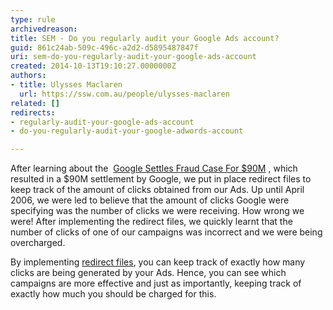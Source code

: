```yaml
---
type: rule
archivedreason: 
title: SEM - Do you regularly audit your Google Ads account?
guid: 861c24ab-509c-496c-a2d2-d5895487847f
uri: sem-do-you-regularly-audit-your-google-ads-account
created: 2014-10-13T19:10:27.0000000Z
authors:
- title: Ulysses Maclaren
  url: https://ssw.com.au/people/ulysses-maclaren
related: []
redirects:
- regularly-audit-your-google-ads-account
- do-you-regularly-audit-your-google-adwords-account

---
```


After learning about the  [Google Settles Fraud Case For $90M](https&#58;//www.cbsnews.com/news/google-settles-fraud-case-for-90m/) , which resulted in a $90M settlement by Google, we put in place redirect files to keep track of the amount of clicks obtained from our Ads. Up until April 2006, we were led to believe that the amount of clicks Google were specifying was the number of clicks we were receiving. How wrong we were! After implementing the redirect files, we quickly learnt that the number of clicks of one of our campaigns was incorrect and we were being overcharged.

<!--endintro-->

By implementing [redirect files](http&#58;//www.ssw.com.au/ssw/Standards/Rules/RulesToBetterWebsitesNavigation.aspx#ManageExternalLinks), you can keep track of exactly how many clicks are being generated by your Ads. Hence, you can see which campaigns are more effective and just as importantly, keeping track of exactly how much you should be charged for this.
